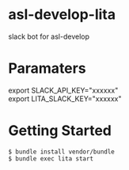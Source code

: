 # asl-develop-lita
slack bot for asl-develop

# Paramaters
export SLACK_API_KEY="xxxxxx"<br>
export LITA_SLACK_KEY="xxxxxx"

# Getting Started
```
$ bundle install vendor/bundle
$ bundle exec lita start
```
